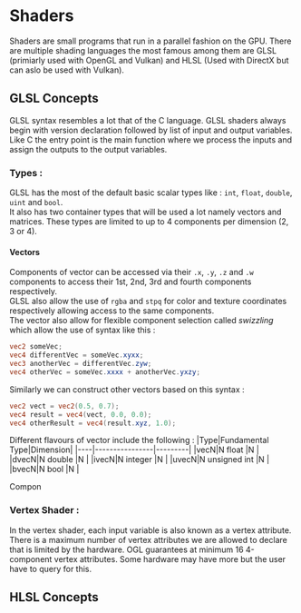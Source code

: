# Shaders
Shaders are small programs that run in a parallel fashion on the GPU. 
There are multiple shading languages the most famous among them are GLSL (primiarly used with OpenGL and Vulkan) and HLSL (Used with DirectX but can aslo be used with Vulkan).

## GLSL Concepts
GLSL syntax resembles a lot that of the C language. GLSL shaders always begin with version declaration followed by list of input and output variables. 
Like C the entry point is the main function where we process the inputs and assign the outputs to the output variables.

### Types : 
GLSL has the most of the default basic scalar types like :  `int`, `float`, `double`, `uint` and `bool`.  
It also has two container types that will be used a lot namely vectors and matrices. 
These types are limited to up to 4 components per dimension (2, 3 or 4).

#### Vectors
Components of vector can be accessed via their `.x`, `.y`, `.z` and `.w` components to access their 1st, 2nd, 3rd and fourth components respectively.  
GLSL also allow the use of `rgba` and `stpq` for color and texture coordinates respectively allowing access to the same components.  
The vector also allow for flexible component selection called *swizzling* which allow the use of syntax like this : 
```glsl
vec2 someVec;
vec4 differentVec = someVec.xyxx;
vec3 anotherVec = differentVec.zyw;
vec4 otherVec = someVec.xxxx + anotherVec.yxzy;
```
Similarly we can construct other vectors based on this syntax : 
```glsl
vec2 vect = vec2(0.5, 0.7);
vec4 result = vec4(vect, 0.0, 0.0);
vec4 otherResult = vec4(result.xyz, 1.0);
```

Different flavours of vector include the following : 
|Type|Fundamental Type|Dimension|
|----|----------------|---------|
|vecN|N float         |N       |
|dvecN|N double       |N       |
|ivecN|N integer      |N       |
|uvecN|N unsigned int |N       |
|bvecN|N bool         |N       |

Compon
### Vertex Shader : 
In the vertex shader, each input variable is also known as a vertex attribute. There is a maximum number of vertex attributes we are allowed to declare that is limited by the hardware. 
OGL guarantees at minimum 16 4-component vertex attributes. Some hardware may have more but the user have to query for this.

## HLSL Concepts
